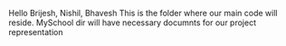 Hello Brijesh, Nishil, Bhavesh
This is the folder where our main code will reside.
MySchool dir will have necessary documnts for our project representation
